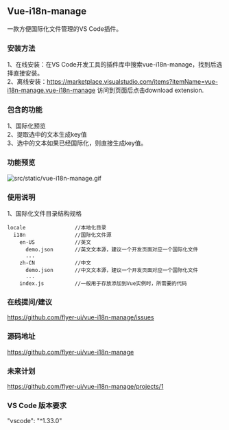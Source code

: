 ## Vue-i18n-manage
一款方便国际化文件管理的VS Code插件。

### 安装方法
1、在线安装：在VS Code开发工具的插件库中搜索vue-i18n-manage，找到后选择直接安装。  
2、离线安装：https://marketplace.visualstudio.com/items?itemName=vue-i18n-manage.vue-i18n-manage 访问到页面后点击download extension.

### 包含的功能
1、国际化预览  
2、提取选中的文本生成key值  
3、选中的文本如果已经国际化，则直接生成key值。  

### 功能预览
![src/static/vue-i18n-manage.gif](src/static/vue-i18n-manage.gif)

### 使用说明
1、国际化文件目录结构规格  
```
locale                //本地化目录
  i18n                //国际化文件源
    en-US             //英文
      demo.json       //英文文本源，建议一个开发页面对应一个国际化文件
      ...
    zh-CN             //中文
      demo.json       //中文文本源，建议一个开发页面对应一个国际化文件
      ...
    index.js          //一般用于存放添加到Vue实例时，所需要的代码
```

### 在线提问/建议   
https://github.com/flyer-ui/vue-i18n-manage/issues

### 源码地址  
https://github.com/flyer-ui/vue-i18n-manage

### 未来计划
https://github.com/flyer-ui/vue-i18n-manage/projects/1

### VS Code 版本要求
"vscode": "^1.33.0"